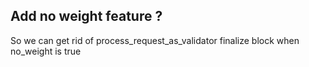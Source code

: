 
## Add no weight feature ?

So we can get rid of process_request_as_validator finalize block when no_weight is true
